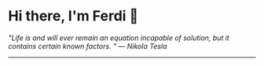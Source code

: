 <h1>Hi there, I'm Ferdi 👋</h1>

<p><em>
  "Life is and will ever remain an equation incapable of solution, but it contains certain known factors. " — Nikola Tesla
</em></p>

---

